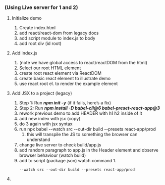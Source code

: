   ### (Using Live server for 1 and 2)

1. Initialize demo
   1. Create index.html
   2. add react/react-dom from legacy docs
   3. add script module to index.js to body
   4. add root div (id root)
2. Add index.js
   1. (note we have global access to react/reactDOM from the html)
   2. Select our root HTML element
   3. create root react element via ReactDOM
   4. create basic react element to illustrate demo
   5. use react root el. to render the example element
3. Add JSX to a project (legacy)
   1. Step 1: Run ***npm init -y*** (if it fails, here’s a fix)
   2. Step 2: Run ***npm install -D babel-cli@6 babel-preset-react-app@3***
   3. rework previous demo to add HEADER with h1 h2 inside of it
   4. add new index with jsx (copy)
   5. do 3 again with jsx syntax
   6. run npx babel --watch src --out-dir build --presets react-app/prod
      1. this will transpile the JS to something the browser can understand
   7. change live server to check build/app.js
   8. add random paragraph to app.js in the Header element and observe browser behaviour (watch build)
   9. add to script (package.json) watch command 
      1.  
        ```
        --watch src --out-dir build --presets react-app/prod
        ``` 

4. 